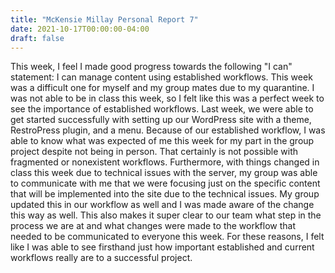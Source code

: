 ```yaml
---
title: "McKensie Millay Personal Report 7"
date: 2021-10-17T00:00:00-04:00
draft: false
---
```


This week, I feel I made good progress towards the following "I can" statement: I can manage content using established workflows. This week was a difficult one for
myself and my group mates due to my quarantine. I was not able to be in class this week, so I felt like this was a perfect week to see the importance of 
established workflows. Last week, we were able to get started successfully with setting up our WordPress site with a theme, RestroPress plugin, and a menu. Because
of our established workflow, I was able to know what was expected of me this week for my part in the group project despite not being in person. That certainly is
not possible with fragmented or nonexistent workflows. Furthermore, with things changed in class this week due to technical issues with the server, my group was 
able to communicate with me that we were focusing just on the specific content that will be implemented into the site due to the technical issues. My group updated 
this in our workflow as well and I was made aware of the change this way as well. This also makes it super clear to our team what step in the process we are at 
and what changes were made to the workflow that needed to be communicated to everyone this week. For these reasons, I felt like I was able to see firsthand just
how important established and current workflows really are to a successful project. 
